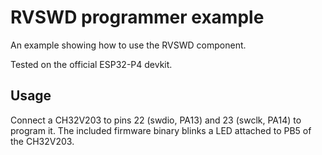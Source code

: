 # RVSWD programmer example

An example showing how to use the RVSWD component.

Tested on the official ESP32-P4 devkit.

## Usage

Connect a CH32V203 to pins 22 (swdio, PA13) and 23 (swclk, PA14) to program it. The included firmware binary blinks a LED attached to PB5 of the CH32V203.

